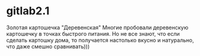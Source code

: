 # gitlab2.1 
Золотая картошечка "Деревенская"
Многие пробовали деревенскую картошечку в точках быстрого питания. Но не все знают, что если сделать картошку дома, то получается настолько вкусно и натурально, что даже смешно сравнивать)))

